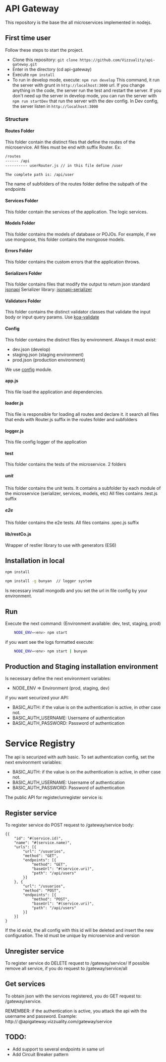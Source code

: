 # API Gateway
This repository is the base the all microservices implemented in nodejs.


## First time user
Follow these steps to start the project.

* Clone this repository: ```git clone https://github.com/Vizzuality/api-gateway.git```
* Enter in the directory (cd api-gateway)
* Execute ```npm install```
* To run in develop mode, execute: ```npm run develop```
This command, it run the server with grunt in ```http://localhost:3000``` url. If you change anything in the code, the server run the test and restart the server.
If you don't need up the server in develop mode, you can run the server with ```npm run startDev``` that run the server with the dev config. In Dev config, the server listen in ```http://localhost:3000```

### Structure

#### Routes Folder
This folder contain the distinct files that define the routes of the microservice. All files must be end with suffix Router. Ex:

```bash
/routes
------ /api
---------- userRouter.js // in this file define /user

The complete path is: /api/user
```

The name of subfolders of the routes folder define the subpath of the endpoints

#### Services Folder
This folder contain the services of the application. The logic services.

#### Models Folder
This folder contains the models of database or POJOs. For example, if we use mongoose, this folder contains the mongoose models.

#### Errors Folder
This folder contains the custom errors that the application throws.

#### Serializers Folder
This folder contains files that modify the output to return json standard [jsonapi](http://jsonapi.org/) Serializer library: [jsonapi-serializer](https://github.com/SeyZ/jsonapi-serializer)

#### Validators Folder
This folder contains the distinct validator classes that validate the input body or input query params. Use [koa-validate](https://github.com/RocksonZeta/koa-validate)

#### Config
This folder contains the distinct files by environment. Always it must exist:
- dev.json (develop)
- staging.json (staging environment)
- prod.json (production environment)

We use [config](https://github.com/lorenwest/node-config) module.

#### app.js
This file load the application and dependencies.

#### loader.js
This file is responsible for loading all routes and declare it. it search all files that ends with Router.js suffix in the routes folder and subfolders

#### logger.js
This file config logger of the application


#### test
This folder contains the tests of the microservice. 2 folders

##### unit
  This folder contains the unit tests. It contains a subfolder by each module of the microservice (serializer, services, models, etc)   All files contains .test.js suffix

##### e2e
 This folder contains the e2e tests.  All files contains .spec.js suffix

#### lib/restCo.js
Wrapper of restler library to use with generators (ES6)


## Installation in local

```bash
npm install

npm install -g bunyan  // logger system
```
Is necessary install mongodb and you set the url in file config by your environment.

## Run
Execute the next command: (Environment available: dev, test, staging, prod)

```bash
    NODE_ENV=<env> npm start
```

if you want see the logs formatted execute:

```bash
    NODE_ENV=<env> npm start | bunyan
```

## Production and Staging installation environment
Is necessary define the next environment variables:

* NODE_ENV => Environment (prod, staging, dev)

if you want securized your API:
* BASIC_AUTH: if the value is on the authentication is active, in other case not.
* BASIC_AUTH_USERNAME: Username of authentication
* BASIC_AUTH_PASSWORD: Password of authentication


# Service Registry

The api is securized with auth basic. To set authentication config, set the next environment variables:
* BASIC_AUTH: if the value is on the authentication is active, in other case not.
* BASIC_AUTH_USERNAME: Username of authentication
* BASIC_AUTH_PASSWORD: Password of authentication

The public API for register/unregister service is:

## Register service
To register service do POST request to /gateway/service
body:
````
{{
    "id": "#(service.id)",
    "name": "#(service.name)",
    "urls": [{
        "url": "/usuarios",
        "method": "GET",
        "endpoints": [{
            "method": "GET",
            "baseUrl": "#(service.uri)",
            "path": "/api/users"
        }]
    }, {
        "url": "/usuarios",
        "method": "POST",
        "endpoints": [{
            "method": "POST",
            "baseUrl": "#(service.uri)",
            "path": "/api/users"
        }]
    }]
}

````

If the id exist, the all config with this id will be deleted and insert the new configuration.
The id must be unique by microservice and version

## Unregister service
To register service do DELETE request to /gateway/service/<idService>
If possible remove all service, if you do request to /gateway/service/all

## Get services
To obtain json with the services registered, you do GET request to: /gateway/service.


REMEMBER: if the authentication is active, you attack the api with the username and password.
Example:
http://<username>:<password>@apigateway.vizzuality.com/gateway/service

## TODO:
* Add support to several endpoints in same url
* Add Circuit Breaker pattern
